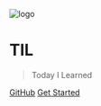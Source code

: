 ![logo](_media/icon.svg)

# TIL
> Today I Learned

[GitHub](https://www.github.com/axxsxbxx/)
[Get Started](#Headline)